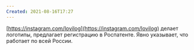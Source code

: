 ```yaml
---
Created: 2021-08-16T17:27
---
```

[https://instagram.com/lovilog](https://instagram.com/lovilog) делает логотипы, предлагает регистрацию в Роспатенте. Явно указывает, что работает по всей России.